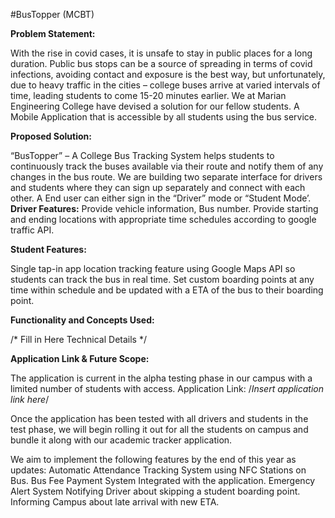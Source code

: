 #BusTopper (MCBT)

<b> Problem Statement: </b>

With the rise in covid cases, it is unsafe to stay in public places for a long duration. Public bus stops can be a source of spreading in terms of covid infections, avoiding contact and exposure is the best way, but unfortunately, due to heavy traffic in the cities – college buses arrive at varied intervals of time, leading students to come 15-20 minutes earlier. We at Marian Engineering College have devised a solution for our fellow students. A Mobile Application that is accessible by all students using the bus service. 

<b>Proposed Solution:</b>

“BusTopper” – A College Bus Tracking System helps students to continuously track the buses available via their route and notify them of any changes in the bus route. We are building two separate interface for drivers and students where they can sign up separately and connect with each other. A End user can either sign in the “Driver” mode or “Student Mode’. 
<b>Driver Features:</b>
Provide vehicle information, Bus number. 
Provide starting and ending locations with appropriate time schedules according to google traffic API. 

<b>Student Features:</b>

Single tap-in app location tracking feature using Google Maps API so students can track the bus in real time. 
Set custom boarding points at any time within schedule and be updated with a ETA of the bus to their boarding point. 

<b>Functionality and Concepts Used:</b>

/* Fill in Here Technical Details */




<b>Application Link & Future Scope:</b>

The application is current in the alpha testing phase in our campus with a limited number of students with access.
Application Link: /*Insert application link here*/

Once the application has been tested with all drivers and students in the test phase, we will begin rolling it out for all the students on campus and bundle it along with our academic tracker application. 

We aim to implement the following features by the end of this year as updates:
Automatic Attendance Tracking System using NFC Stations on Bus.
Bus Fee Payment System Integrated with the application. 
Emergency Alert System
Notifying Driver about skipping a student boarding point. 
Informing Campus about late arrival with new ETA.

